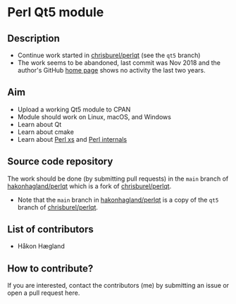 # Perl Qt5 module

## Description
- Continue work started
  in [chrisburel/perlqt](https://github.com/chrisburel/perlqt) (see
  the `qt5` branch)
- The work seems to be abandoned, last commit was Nov 2018 and the
  author's GitHub
  [home page](https://github.com/chrisburel?tab=overview&from=2022-03-01&to=2022-03-03) shows
  no activity the last two years.

## Aim
- Upload a working Qt5 module to CPAN
- Module should work on Linux, macOS, and Windows
- Learn about Qt
- Learn about cmake
- Learn about [Perl xs](https://perldoc.perl.org/perlxs)
  and [Perl internals](https://perldoc.perl.org/perlapi)

## Source code repository

The work should be done (by submitting pull requests)
in the `main` branch
of [hakonhagland/perlqt](https://github.com/hakonhagland/perlqt) which 
is a fork
of [chrisburel/perlqt](https://github.com/chrisburel/perlqt).
- Note that the `main` branch
  in [hakonhagland/perlqt](https://github.com/hakonhagland/perlqt) is
  a copy of the `qt5` branch of [chrisburel/perlqt](https://github.com/chrisburel/perlqt).

## List of contributors

- Håkon Hægland

## How to contribute?

If you are interested, contact the contributors (me) by submitting an
issue or open a pull request here.
